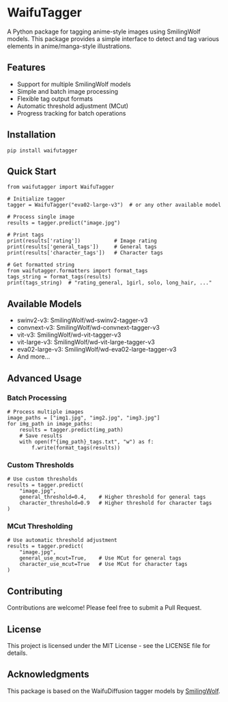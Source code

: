 # WaifuTagger

A Python package for tagging anime-style images using SmilingWolf models. This package provides a simple interface to detect and tag various elements in anime/manga-style illustrations.

## Features

- Support for multiple SmilingWolf models
- Simple and batch image processing
- Flexible tag output formats
- Automatic threshold adjustment (MCut)
- Progress tracking for batch operations

## Installation

```
pip install waifutagger
```

## Quick Start

```
from waifutagger import WaifuTagger

# Initialize tagger
tagger = WaifuTagger("eva02-large-v3")  # or any other available model

# Process single image
results = tagger.predict("image.jpg")

# Print tags
print(results['rating'])           # Image rating
print(results['general_tags'])     # General tags
print(results['character_tags'])   # Character tags

# Get formatted string
from waifutagger.formatters import format_tags
tags_string = format_tags(results)
print(tags_string)  # "rating_general, 1girl, solo, long_hair, ..."
```

## Available Models

- swinv2-v3: SmilingWolf/wd-swinv2-tagger-v3
- convnext-v3: SmilingWolf/wd-convnext-tagger-v3
- vit-v3: SmilingWolf/wd-vit-tagger-v3
- vit-large-v3: SmilingWolf/wd-vit-large-tagger-v3
- eva02-large-v3: SmilingWolf/wd-eva02-large-tagger-v3
- And more...

## Advanced Usage

### Batch Processing

```
# Process multiple images
image_paths = ["img1.jpg", "img2.jpg", "img3.jpg"]
for img_path in image_paths:
    results = tagger.predict(img_path)
    # Save results
    with open(f"{img_path}_tags.txt", "w") as f:
        f.write(format_tags(results))
```

### Custom Thresholds

```
# Use custom thresholds
results = tagger.predict(
    "image.jpg",
    general_threshold=0.4,    # Higher threshold for general tags
    character_threshold=0.9   # Higher threshold for character tags
)
```

### MCut Thresholding

```
# Use automatic threshold adjustment
results = tagger.predict(
    "image.jpg",
    general_use_mcut=True,    # Use MCut for general tags
    character_use_mcut=True   # Use MCut for character tags
)
```

## Contributing

Contributions are welcome! Please feel free to submit a Pull Request.

## License

This project is licensed under the MIT License - see the LICENSE file for details.

## Acknowledgments

This package is based on the WaifuDiffusion tagger models by [SmilingWolf](https://huggingface.co/SmilingWolf).